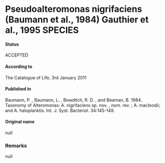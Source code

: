 # Pseudoalteromonas nigrifaciens (Baumann et al., 1984) Gauthier et al., 1995 SPECIES

#### Status
ACCEPTED

#### According to
The Catalogue of Life, 3rd January 2011

#### Published in
Baumann, P. , Baumann, L. , Bowditch, R. D. , and Beaman, B. 1984. Taxonomy of Alteromonas: A. nigrifaciens sp. nov. , nom. rev. ; A. macleodii; and A. haloplanktis. Int. J. Syst. Bacteriol. 34:145-149.

#### Original name
null

### Remarks
null